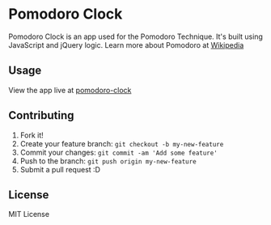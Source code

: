 # Pomodoro Clock

Pomodoro Clock is an app used for the Pomodoro Technique. It's built using JavaScript and jQuery logic. Learn more about Pomodoro at [Wikipedia](https://en.wikipedia.org/wiki/Pomodoro_Technique) 

## Usage

View the app live at [pomodoro-clock](https://billdevcode.github.io/projects/pomodoro-clock/index.html)

## Contributing

1. Fork it!
2. Create your feature branch: `git checkout -b my-new-feature`
3. Commit your changes: `git commit -am 'Add some feature'`
4. Push to the branch: `git push origin my-new-feature`
5. Submit a pull request :D

## License

MIT License
